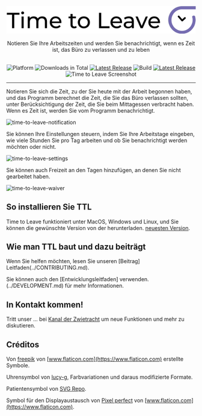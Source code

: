 <div align="center">
  <img src="../assets/timetoleave.png" alt="Time to Leave Logo">

  <p>Notieren Sie Ihre Arbeitszeiten und werden Sie benachrichtigt, wenn es Zeit ist, das Büro zu verlassen und zu leben</p>

  <br/>

<img src="https://img.shields.io/badge/platforms-Windows%20%7C%20MacOS%20%7C%20Linux-green" alt="Platform">
<img src="https://img.shields.io/github/downloads/thamara/time-to-leave/total" alt="Downloads in Total">
<a href="https://github.com/thamara/time-to-leave/releases/tag/v.1.5.5"><img src="https://img.shields.io/github/v/release/thamara/time-to-leave" alt="Latest Release"></a>
<img src="https://img.shields.io/github/workflow/status/thamara/time-to-leave/Code%20Coverage" alt="Build">
<a href="http://makeapullrequest.com/"><img src="https://img.shields.io/badge/PRs-welcome-purple" alt="Latest Release"></a>

   <br/>

  <img src="https://user-images.githubusercontent.com/3754225/94519528-4e549900-0248-11eb-8872-b6fb2d47f43c.jpg" alt="Time to Leave Screenshot">

  <br/>

</div>

---

Notieren Sie sich die Zeit, zu der Sie heute mit der Arbeit begonnen haben, und das Programm berechnet die Zeit, die Sie das Büro verlassen sollten, unter Berücksichtigung der Zeit, die Sie beim Mittagessen verbracht haben. Wenn es Zeit ist, werden Sie vom Programm benachrichtigt.

![time-to-leave-notification](https://user-images.githubusercontent.com/3754225/94519526-4dbc0280-0248-11eb-9738-ffae936cfa4a.jpg)


Sie können Ihre Einstellungen steuern, indem Sie Ihre Arbeitstage eingeben, wie viele Stunden Sie pro Tag arbeiten und ob Sie benachrichtigt werden möchten oder nicht.

![time-to-leave-settings](https://user-images.githubusercontent.com/3754225/94519531-4eed2f80-0248-11eb-9303-78f9abe69201.jpg)

Sie können auch Freizeit an den Tagen hinzufügen, an denen Sie nicht gearbeitet haben.

![time-to-leave-waiver](https://user-images.githubusercontent.com/3754225/94762058-4e79a380-03c4-11eb-8f28-1c480dbf8b5c.png)

## So installieren Sie TTL

Time to Leave funktioniert unter MacOS, Windows und Linux, und Sie können die gewünschte Version von der herunterladen. [neuesten Version](https://github.com/thamara/time-to-leave/releases/tag/v.1.5.5).

## Wie man TTL baut und dazu beiträgt

Wenn Sie helfen möchten, lesen Sie unseren [Beitrag] Leitfaden(../CONTRIBUTING.md).

Sie können auch den [Entwicklungsleitfaden] verwenden.(../DEVELOPMENT.md) für mehr Informationen.


## In Kontakt kommen!
Tritt unser ... bei [Kanal der Zwietracht](https://discord.gg/P3KkEF5) um neue Funktionen und mehr zu diskutieren.

## Créditos


Von [freepik](https://www.flaticon.com/authors/freepik) von [www.flaticon.com](https://www.flaticon.com) erstellte Symbole.

Uhrensymbol von [lucy-g](https://icon-icons.com/icon/timer/121243), Farbvariationen und daraus modifizierte Formate.

Patientensymbol von [SVG Repo](https://www.svgrepo.com/svg/271898/sick).

Symbol für den Displayaustausch von [Pixel perfect](https://www.flaticon.com/authors/pixel-perfect) von [www.flaticon.com](https://www.flaticon.com).
